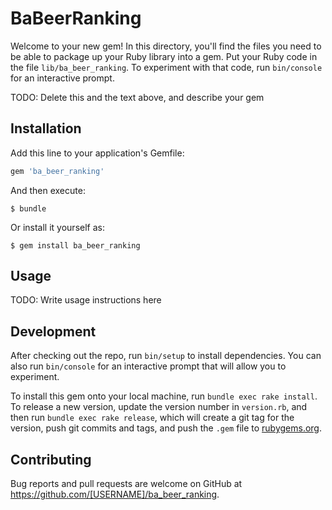 # BaBeerRanking

Welcome to your new gem! In this directory, you'll find the files you need to be able to package up your Ruby library into a gem. Put your Ruby code in the file `lib/ba_beer_ranking`. To experiment with that code, run `bin/console` for an interactive prompt.

TODO: Delete this and the text above, and describe your gem

## Installation

Add this line to your application's Gemfile:

```ruby
gem 'ba_beer_ranking'
```

And then execute:

    $ bundle

Or install it yourself as:

    $ gem install ba_beer_ranking

## Usage

TODO: Write usage instructions here

## Development

After checking out the repo, run `bin/setup` to install dependencies. You can also run `bin/console` for an interactive prompt that will allow you to experiment.

To install this gem onto your local machine, run `bundle exec rake install`. To release a new version, update the version number in `version.rb`, and then run `bundle exec rake release`, which will create a git tag for the version, push git commits and tags, and push the `.gem` file to [rubygems.org](https://rubygems.org).

## Contributing

Bug reports and pull requests are welcome on GitHub at https://github.com/[USERNAME]/ba_beer_ranking.
